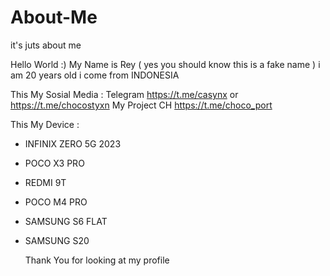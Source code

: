 # About-Me
it's juts about me

Hello World :)
My Name is Rey ( yes you should know this is a fake name )
i am 20 years old 
i come from INDONESIA

This My Sosial Media :
Telegram https://t.me/casynx or https://t.me/chocostyxn
My Project CH https://t.me/choco_port

This My Device :
- INFINIX ZERO 5G 2023
- POCO X3 PRO
- REDMI 9T
- POCO M4 PRO
- SAMSUNG S6 FLAT
- SAMSUNG S20

  Thank You for looking at my profile
